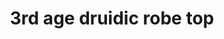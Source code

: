 ---
layout: item
title: 3rd age druidic robe top
item-id: 23336
datatable: true
id: 23336
name: "3rd age druidic robe top"
members: true
lowalch: 80000
highalch: 120000
examine: "A fabulously ancient woven robe top as worn by the druids of old."
monsters:
  - id: 8633
    name: "The Mimic"
    members: true
    combat_level: 186
    wiki_url: "https://oldschool.runescape.wiki/w/The_Mimic"
    drops:
      - quantity: "1"
        rarity: 0.00019069412662090009
        drop_requirements: null
---